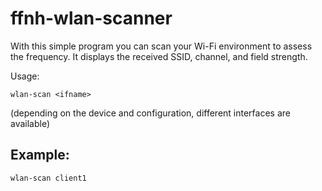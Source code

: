 # ffnh-wlan-scanner

With this simple program you can scan your Wi-Fi environment to assess the frequency.
It displays the received SSID, channel, and field strength.

Usage:

	wlan-scan <ifname>
 
(depending on the device and configuration, different interfaces are available)

## Example:

	wlan-scan client1
